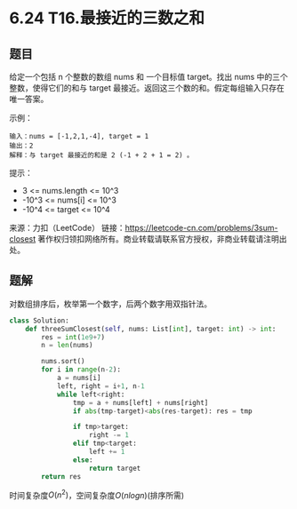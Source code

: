 # 6.24 T16.最接近的三数之和

## 题目
给定一个包括 n 个整数的数组 nums 和 一个目标值 target。找出 nums 中的三个整数，使得它们的和与 target 最接近。返回这三个数的和。假定每组输入只存在唯一答案。

示例：
```
输入：nums = [-1,2,1,-4], target = 1
输出：2
解释：与 target 最接近的和是 2 (-1 + 2 + 1 = 2) 。
```

提示：
- 3 <= nums.length <= 10^3
- -10^3 <= nums[i] <= 10^3
- -10^4 <= target <= 10^4

来源：力扣（LeetCode）
链接：https://leetcode-cn.com/problems/3sum-closest
著作权归领扣网络所有。商业转载请联系官方授权，非商业转载请注明出处。


## 题解
对数组排序后，枚举第一个数字，后两个数字用双指针法。

```python
class Solution:
    def threeSumClosest(self, nums: List[int], target: int) -> int:
        res = int(1e9+7)
        n = len(nums)

        nums.sort()
        for i in range(n-2):
            a = nums[i]
            left, right = i+1, n-1
            while left<right:
                tmp = a + nums[left] + nums[right]
                if abs(tmp-target)<abs(res-target): res = tmp

                if tmp>target:
                    right -= 1
                elif tmp<target:
                    left += 1
                else:
                    return target
        return res
```
时间复杂度$O(n^2)$，空间复杂度$O(nlog{n})$(排序所需)
